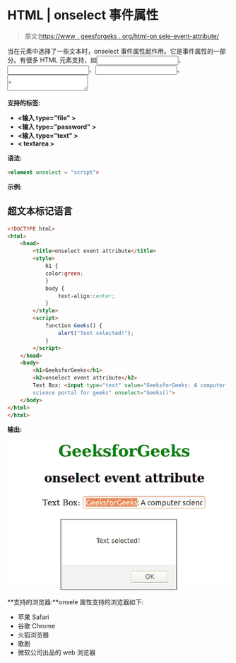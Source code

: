 # HTML | onselect 事件属性

> 原文:[https://www . geesforgeks . org/html-on sele-event-attribute/](https://www.geeksforgeeks.org/html-onselect-event-attribute/)

当在元素中选择了一些文本时，onselect 事件属性起作用。它是事件属性的一部分。有很多 HTML 元素支持，如<input type="“file”">、<input type="“password”">、<input type="“text”">、<textarea>。</textarea>

**支持的标签:**

*   **<输入 type="file" >**
*   **<输入 type="password" >**
*   **<输入 type="text" >**
*   **< textarea >**

**语法:**

```html
<element onselect = "script">
```

**示例:**

## 超文本标记语言

```html
<!DOCTYPE html>
<html>
    <head>
        <title>onselect event attribute</title>
        <style>
            h1 {
            color:green;
            }
            body {
                text-align:center;
            }
        </style>
        <script>
            function Geeks() {
                alert("Text selected!");
            }
        </script>
    </head>
    <body>
        <h1>GeeksforGeeks</h1>
        <h2>onselect event attribute</h2>
        Text Box: <input type="text" value="GeeksforGeeks: A computer
        science portal for geeks" onselect="Geeks()">
    </body>
</html>                   
</html>
```

**输出:**

![](img/b537a3b3ccc98babc375933429a0497e.png)

**支持的浏览器:**onsele 属性支持的浏览器如下:

*   苹果 Safari
*   谷歌 Chrome
*   火狐浏览器
*   歌剧
*   微软公司出品的 web 浏览器